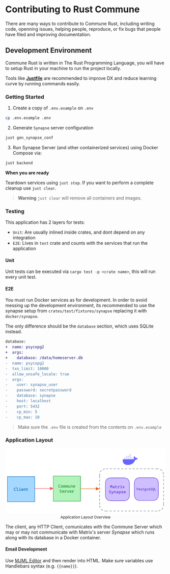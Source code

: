 # Contributing to Rust Commune

There are many ways to contribute to Commune Rust, including writing code,
openning issues, helping people, reproduce, or fix bugs that people have filed
and improving documentation.

## Development Environment

Commune Rust is written in The Rust Programming Language, you will have to
setup Rust in your machine to run the project locally.

Tools like [**Justfile**][justfile] are recommended to improve DX and reduce
learning curve by running commands easily.

[docker]: https://www.docker.com/get-started/
[justfile]: https://github.com/casey/just
[rust]: https://rustup.rs


### Getting Started

1. Create a copy of `.env.example` on `.env`

```bash
cp .env.example .env
```

2. Generate `Synapse` server configuration

```bash
just gen_synapse_conf
```

3. Run Synapse Server (and other containerized services) using Docker Compose
via:

```bash
just backend
```

**When you are ready**

Teardown services using `just stop`. If you want to perform a complete cleanup
use `just clear`.

> **Warning** `just clear` will remove all containers and images.

### Testing

This application has 2 layers for tests:

- `Unit`: Are usually inlined inside crates, and dont depend on any integration
- `E2E`: Lives in `test` crate and counts with the services that run the application

#### Unit

Unit tests can be executed via `cargo test -p <crate name>`, this will run
every unit test.

#### E2E

You must run Docker services as for development. In order to avoid messing up
the development environment, its recommended to use the synapse setup from
`crates/test/fixtures/synapse` replacing it with `docker/synapse`.

The only difference should be the `database` section, which uses SQLite instead.

```diff
database:
+  name: psycopg2
+  args:
+    database: /data/homeserver.db
-  name: psycopg2
-  txn_limit: 10000
-  allow_unsafe_locale: true
-  args:
-    user: synapse_user
-    password: secretpassword
-    database: synapse
-    host: localhost
-    port: 5432
-    cp_min: 5
-    cp_max: 10
```

> Make sure the `.env` file is created from the contents on `.env.example`

### Application Layout

<div align="center">
  <img src="./docs/diagrams/diagram.png" />
  <small>Application Layout Overview</small>
</div>

The client, any HTTP Client, comunicates with the Commune Server which may or
may not communicate with Matrix's server _Synapse_ which runs along with its
database in a Docker container.

#### Email Development

Use [MJML Editor][mjml] and then render into HTML. Make sure variables use
Handlebars syntax (e.g. `{{name}}`).

[mjml]: https://mjml.io/try-it-live/99k8regCo_
